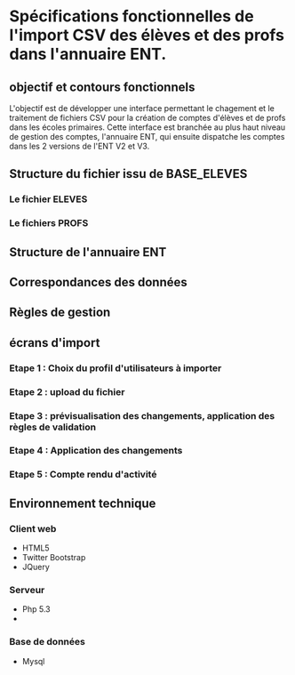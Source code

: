# Spécifications fonctionnelles de l'import CSV des élèves et des profs dans l'annuaire ENT.

## objectif et contours fonctionnels
L'objectif est de développer une interface permettant le chagement et le traitement de fichiers CSV pour la création de comptes d'élèves et de profs dans les écoles primaires.
Cette interface est branchée au plus haut niveau de gestion des comptes, l'annuaire ENT, qui ensuite dispatche les comptes dans les 2 versions de l'ENT V2 et V3.

## Structure du fichier issu de BASE_ELEVES
### Le fichier ELEVES

### Le fichiers PROFS

## Structure de l'annuaire ENT

## Correspondances des données

## Règles de gestion

## écrans d'import
### Etape 1 : Choix du profil d'utilisateurs à importer
### Etape 2 : upload du fichier
### Etape 3 : prévisualisation des changements, application des règles de validation
### Etape 4 : Application des changements
### Etape 5 : Compte rendu d'activité

## Environnement technique 
### Client web
- HTML5 
- Twitter Bootstrap 
- JQuery

### Serveur
- Php 5.3
- 
### Base de données
- Mysql
